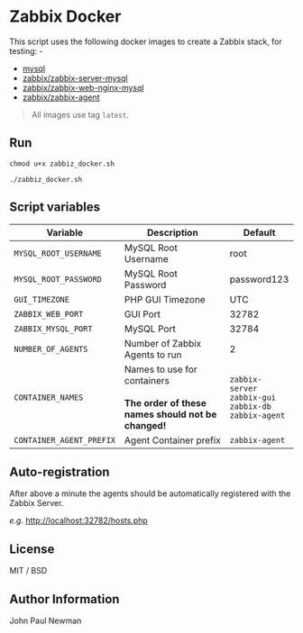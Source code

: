 
# Zabbix Docker

This script uses the following docker images to create a Zabbix stack, for testing: -

- [mysql](https://hub.docker.com/_/mysql/)
- [zabbix/zabbix-server-mysql](https://hub.docker.com/r/zabbix/zabbix-server-mysql/)
- [zabbix/zabbix-web-nginx-mysql](https://hub.docker.com/r/zabbix/zabbix-web-nginx-mysql/)
- [zabbix/zabbix-agent](https://hub.docker.com/r/zabbix/zabbix-agent/)

> All images use tag ```latest```.

## Run

~~~
chmod u+x zabbiz_docker.sh

./zabbiz_docker.sh
~~~

## Script variables

|Variable|Description|Default|
|---|---|---|
|```MYSQL_ROOT_USERNAME```|MySQL Root Username|root|
|```MYSQL_ROOT_PASSWORD```|MySQL Root Password|password123|
|```GUI_TIMEZONE```|PHP GUI Timezone|UTC|
|```ZABBIX_WEB_PORT```|GUI Port|32782|
|```ZABBIX_MYSQL_PORT```|MySQL Port|32784|
|```NUMBER_OF_AGENTS```|Number of Zabbix Agents to run|2|
|```CONTAINER_NAMES```|Names to use for containers<br /><br />**The order of these names should not be changed!**|```zabbix-server```<br />```zabbix-gui```<br />```zabbix-db```<br />```zabbix-agent```|
|```CONTAINER_AGENT_PREFIX```|Agent Container prefix|```zabbix-agent```|

## Auto-registration

After above a minute the agents should be automatically registered with the Zabbix Server.  

*e.g.* <http://localhost:32782/hosts.php>

## License

MIT / BSD

## Author Information

John Paul Newman
